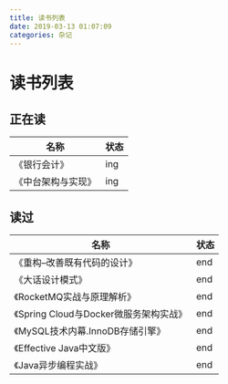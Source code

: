 ```yaml
---
title: 读书列表
date: 2019-03-13 01:07:09
categories: 杂记
---
```


# 读书列表

## 正在读

名称|状态
--|--
《银行会计》|ing
《中台架构与实现》|ing


## 读过

名称|状态
--|--
《重构–改善既有代码的设计》|end
《大话设计模式》|end
《RocketMQ实战与原理解析》|end
《Spring Cloud与Docker微服务架构实战》|end
《MySQL技术内幕.InnoDB存储引擎》|end
《Effective Java中文版》|end
《Java异步编程实战》|end
